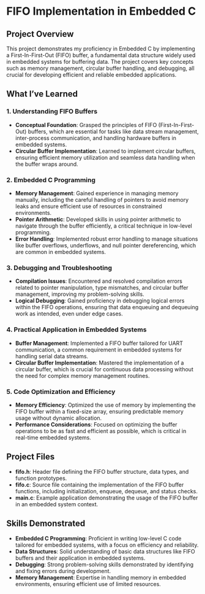 

# FIFO Implementation in Embedded C

## Project Overview

This project demonstrates my proficiency in Embedded C by implementing a First-In-First-Out (FIFO) buffer, a fundamental data structure widely used in embedded systems for buffering data. The project covers key concepts such as memory management, circular buffer handling, and debugging, all crucial for developing efficient and reliable embedded applications.

## What I’ve Learned

### 1. **Understanding FIFO Buffers**
   - **Conceptual Foundation**: Grasped the principles of FIFO (First-In-First-Out) buffers, which are essential for tasks like data stream management, inter-process communication, and handling hardware buffers in embedded systems.
   - **Circular Buffer Implementation**: Learned to implement circular buffers, ensuring efficient memory utilization and seamless data handling when the buffer wraps around.

### 2. **Embedded C Programming**
   - **Memory Management**: Gained experience in managing memory manually, including the careful handling of pointers to avoid memory leaks and ensure efficient use of resources in constrained environments.
   - **Pointer Arithmetic**: Developed skills in using pointer arithmetic to navigate through the buffer efficiently, a critical technique in low-level programming.
   - **Error Handling**: Implemented robust error handling to manage situations like buffer overflows, underflows, and null pointer dereferencing, which are common in embedded systems.

### 3. **Debugging and Troubleshooting**
   - **Compilation Issues**: Encountered and resolved compilation errors related to pointer manipulation, type mismatches, and circular buffer management, improving my problem-solving skills.
   - **Logical Debugging**: Gained proficiency in debugging logical errors within the FIFO operations, ensuring that data enqueuing and dequeuing work as intended, even under edge cases.

### 4. **Practical Application in Embedded Systems**
   - **Buffer Management**: Implemented a FIFO buffer tailored for UART communication, a common requirement in embedded systems for handling serial data streams.
   - **Circular Buffer Implementation**: Mastered the implementation of a circular buffer, which is crucial for continuous data processing without the need for complex memory management routines.

### 5. **Code Optimization and Efficiency**
   - **Memory Efficiency**: Optimized the use of memory by implementing the FIFO buffer within a fixed-size array, ensuring predictable memory usage without dynamic allocation.
   - **Performance Considerations**: Focused on optimizing the buffer operations to be as fast and efficient as possible, which is critical in real-time embedded systems.

## Project Files

- **fifo.h**: Header file defining the FIFO buffer structure, data types, and function prototypes.
- **fifo.c**: Source file containing the implementation of the FIFO buffer functions, including initialization, enqueue, dequeue, and status checks.
- **main.c**: Example application demonstrating the usage of the FIFO buffer in an embedded system context.

## Skills Demonstrated

- **Embedded C Programming**: Proficient in writing low-level C code tailored for embedded systems, with a focus on efficiency and reliability.
- **Data Structures**: Solid understanding of basic data structures like FIFO buffers and their application in embedded systems.
- **Debugging**: Strong problem-solving skills demonstrated by identifying and fixing errors during development.
- **Memory Management**: Expertise in handling memory in embedded environments, ensuring efficient use of limited resources.

